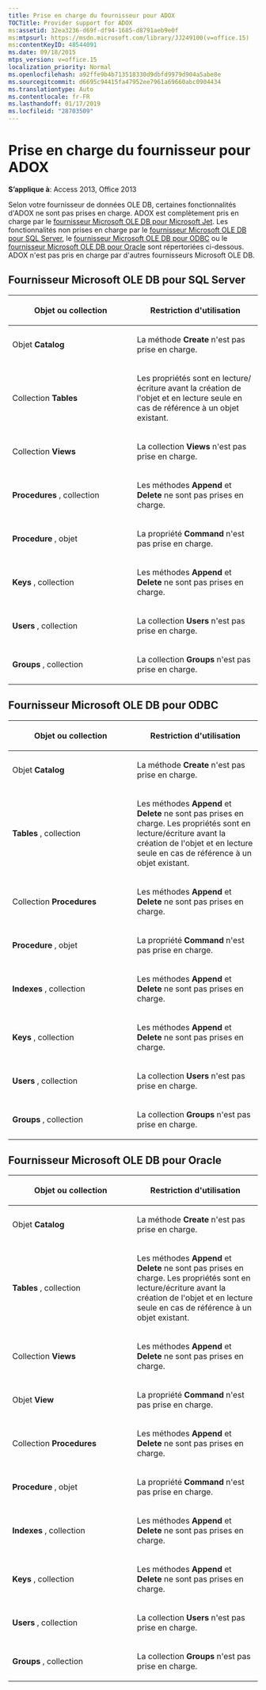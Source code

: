 ```yaml
---
title: Prise en charge du fournisseur pour ADOX
TOCTitle: Provider support for ADOX
ms:assetid: 32ea3236-d69f-df94-1685-d8791aeb9e0f
ms:mtpsurl: https://msdn.microsoft.com/library/JJ249100(v=office.15)
ms:contentKeyID: 48544091
ms.date: 09/18/2015
mtps_version: v=office.15
localization_priority: Normal
ms.openlocfilehash: a92ffe9b4b713518330d9dbfd9979d904a5abe8e
ms.sourcegitcommit: d6695c94415fa47952ee7961a69660abc0904434
ms.translationtype: Auto
ms.contentlocale: fr-FR
ms.lasthandoff: 01/17/2019
ms.locfileid: "28703509"
---
```

# <a name="provider-support-for-adox"></a>Prise en charge du fournisseur pour ADOX


**S’applique à**: Access 2013, Office 2013

Selon votre fournisseur de données OLE DB, certaines fonctionnalités d'ADOX ne sont pas prises en charge. ADOX est complètement pris en charge par le [fournisseur Microsoft OLE DB pour Microsoft Jet](microsoft-ole-db-provider-for-microsoft-jet.md). Les fonctionnalités non prises en charge par le [fournisseur Microsoft OLE DB pour SQL Server](microsoft-ole-db-provider-for-sql-server.md), le [fournisseur Microsoft OLE DB pour ODBC](microsoft-ole-db-provider-for-odbc.md) ou le [fournisseur Microsoft OLE DB pour Oracle](microsoft-ole-db-provider-for-oracle.md) sont répertoriées ci-dessous. ADOX n'est pas pris en charge par d'autres fournisseurs Microsoft OLE DB.

## <a name="microsoft-ole-db-provider-for-sql-server"></a>Fournisseur Microsoft OLE DB pour SQL Server

<table>
<colgroup>
<col style="width: 50%" />
<col style="width: 50%" />
</colgroup>
<thead>
<tr class="header">
<th><p>Objet ou collection</p></th>
<th><p>Restriction d'utilisation</p></th>
</tr>
</thead>
<tbody>
<tr class="odd">
<td><p>Objet <strong>Catalog</strong></p></td>
<td><p>La méthode <strong>Create</strong> n'est pas prise en charge.</p></td>
</tr>
<tr class="even">
<td><p>Collection <strong>Tables</strong></p></td>
<td><p>Les propriétés sont en lecture/écriture avant la création de l'objet et en lecture seule en cas de référence à un objet existant.</p></td>
</tr>
<tr class="odd">
<td><p>Collection <strong>Views</strong></p></td>
<td><p>La collection <strong>Views</strong> n'est pas prise en charge.</p></td>
</tr>
<tr class="even">
<td><p><strong>Procedures</strong> , collection</p></td>
<td><p>Les méthodes <strong>Append</strong> et <strong>Delete</strong> ne sont pas prises en charge.</p></td>
</tr>
<tr class="odd">
<td><p><strong>Procedure</strong> , objet</p></td>
<td><p>La propriété <strong>Command</strong> n'est pas prise en charge.</p></td>
</tr>
<tr class="even">
<td><p><strong>Keys</strong> , collection</p></td>
<td><p>Les méthodes <strong>Append</strong> et <strong>Delete</strong> ne sont pas prises en charge.</p></td>
</tr>
<tr class="odd">
<td><p><strong>Users</strong> , collection</p></td>
<td><p>La collection <strong>Users</strong> n'est pas prise en charge.</p></td>
</tr>
<tr class="even">
<td><p><strong>Groups</strong> , collection</p></td>
<td><p>La collection <strong>Groups</strong> n'est pas prise en charge.</p></td>
</tr>
</tbody>
</table>


## <a name="microsoft-ole-db-provider-for-odbc"></a>Fournisseur Microsoft OLE DB pour ODBC

<table>
<colgroup>
<col style="width: 50%" />
<col style="width: 50%" />
</colgroup>
<thead>
<tr class="header">
<th><p>Objet ou collection</p></th>
<th><p>Restriction d'utilisation</p></th>
</tr>
</thead>
<tbody>
<tr class="odd">
<td><p>Objet <strong>Catalog</strong></p></td>
<td><p>La méthode <strong>Create</strong> n'est pas prise en charge.</p></td>
</tr>
<tr class="even">
<td><p><strong>Tables</strong> , collection</p></td>
<td><p>Les méthodes <strong>Append</strong> et <strong>Delete</strong> ne sont pas prises en charge.
 Les propriétés sont en lecture/écriture avant la création de l'objet et en lecture seule en cas de référence à un objet existant.</p></td>
</tr>
<tr class="odd">
<td><p>Collection <strong>Procedures</strong></p></td>
<td><p>Les méthodes <strong>Append</strong> et <strong>Delete</strong> ne sont pas prises en charge.</p></td>
</tr>
<tr class="even">
<td><p><strong>Procedure</strong> , objet</p></td>
<td><p>La propriété <strong>Command</strong> n'est pas prise en charge.</p></td>
</tr>
<tr class="odd">
<td><p><strong>Indexes</strong> , collection</p></td>
<td><p>Les méthodes <strong>Append</strong> et <strong>Delete</strong> ne sont pas prises en charge.</p></td>
</tr>
<tr class="even">
<td><p><strong>Keys</strong> , collection</p></td>
<td><p>Les méthodes <strong>Append</strong> et <strong>Delete</strong> ne sont pas prises en charge.</p></td>
</tr>
<tr class="odd">
<td><p><strong>Users</strong> , collection</p></td>
<td><p>La collection <strong>Users</strong> n'est pas prise en charge.</p></td>
</tr>
<tr class="even">
<td><p><strong>Groups</strong> , collection</p></td>
<td><p>La collection <strong>Groups</strong> n'est pas prise en charge.</p></td>
</tr>
</tbody>
</table>


## <a name="microsoft-ole-db-provider-for-oracle"></a>Fournisseur Microsoft OLE DB pour Oracle

<table>
<colgroup>
<col style="width: 50%" />
<col style="width: 50%" />
</colgroup>
<thead>
<tr class="header">
<th><p>Objet ou collection</p></th>
<th><p>Restriction d'utilisation</p></th>
</tr>
</thead>
<tbody>
<tr class="odd">
<td><p>Objet <strong>Catalog</strong></p></td>
<td><p>La méthode <strong>Create</strong> n'est pas prise en charge.</p></td>
</tr>
<tr class="even">
<td><p><strong>Tables</strong> , collection</p></td>
<td><p>Les méthodes <strong>Append</strong> et <strong>Delete</strong> ne sont pas prises en charge.
 Les propriétés sont en lecture/écriture avant la création de l'objet et en lecture seule en cas de référence à un objet existant.</p></td>
</tr>
<tr class="odd">
<td><p>Collection <strong>Views</strong></p></td>
<td><p>Les méthodes <strong>Append</strong> et <strong>Delete</strong> ne sont pas prises en charge.</p></td>
</tr>
<tr class="even">
<td><p>Objet <strong>View</strong></p></td>
<td><p>La propriété <strong>Command</strong> n'est pas prise en charge.</p></td>
</tr>
<tr class="odd">
<td><p>Collection <strong>Procedures</strong></p></td>
<td><p>Les méthodes <strong>Append</strong> et <strong>Delete</strong> ne sont pas prises en charge.</p></td>
</tr>
<tr class="even">
<td><p><strong>Procedure</strong> , objet</p></td>
<td><p>La propriété <strong>Command</strong> n'est pas prise en charge.</p></td>
</tr>
<tr class="odd">
<td><p><strong>Indexes</strong> , collection</p></td>
<td><p>Les méthodes <strong>Append</strong> et <strong>Delete</strong> ne sont pas prises en charge.</p></td>
</tr>
<tr class="even">
<td><p><strong>Keys</strong> , collection</p></td>
<td><p>Les méthodes <strong>Append</strong> et <strong>Delete</strong> ne sont pas prises en charge.</p></td>
</tr>
<tr class="odd">
<td><p><strong>Users</strong> , collection</p></td>
<td><p>La collection <strong>Users</strong> n'est pas prise en charge.</p></td>
</tr>
<tr class="even">
<td><p><strong>Groups</strong> , collection</p></td>
<td><p>La collection <strong>Groups</strong> n'est pas prise en charge.</p></td>
</tr>
</tbody>
</table>


